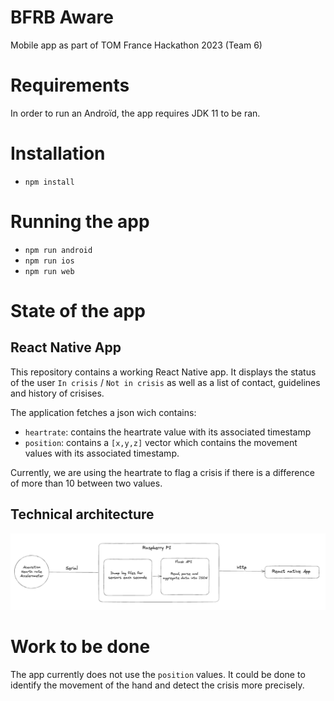 # BFRB Aware

Mobile app as part of TOM France Hackathon 2023 (Team 6)

# Requirements

In order to run an Androïd, the app requires JDK 11 to be ran.

# Installation

- `npm install`

# Running the app

- `npm run android`
- `npm run ios`
- `npm run web`

# State of the app

## React Native App

This repository contains a working React Native app. It displays the status of the user `In crisis` / `Not in crisis`
as well as a list of contact, guidelines and history of crisises.

The application fetches a json wich contains:
- `heartrate`: contains the heartrate value with its associated timestamp
- `position`: contains a `[x,y,z]` vector which contains the movement values with its associated timestamp.

Currently, we are using the heartrate to flag a crisis if there is a difference of more than 10 between two values.

## Technical architecture
![alt text](./project-overview.png)

# Work to be done

The app currently does not use the `position` values. It could be done to identify the movement of the hand and detect
the crisis more precisely.
